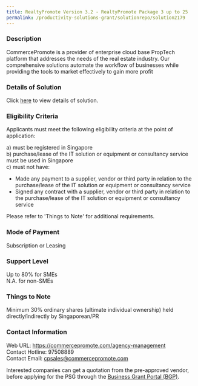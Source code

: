 ```yaml
---
title: RealtyPromote Version 3.2 - RealtyPromote Package 3 up to 25
permalink: /productivity-solutions-grant/solutionrepo/solution2179
---
```


### Description

CommercePromote is a provider of enterprise cloud base PropTech platform that addresses the needs of the real estate industry. Our comprehensive solutions automate the workflow of businesses while providing the tools to market effectively to gain more profit

### Details of Solution

Click <a href='https://www.gobusiness.gov.sg/images/psg/CommercePromote_Desensitised_Annex_3-_Part_3.pdf' target='_blank'>here</a> to view details of solution.

### Eligibility Criteria

Applicants must meet the following eligibility criteria at the point of application:

a) must be registered in Singapore <br>
b) purchase/lease of the IT solution or equipment or consultancy service must be used in Singapore <br>
c) must not have:
- Made any payment to a supplier, vendor or third party in relation to the purchase/lease of the IT solution or equipment or consultancy service
- Signed any contract with a supplier, vendor or third party in relation to the purchase/lease of the IT solution or equipment or consultancy service

Please refer to 'Things to Note' for additional requirements.

### Mode of Payment
Subscription or Leasing

### Support Level
Up to 80% for SMEs <br>
N.A. for non-SMEs

### Things to Note
Minimum 30% ordinary shares (ultimate individual ownership) held directly/indirectly by Singaporean/PR

### Contact Information
Web URL: https://commercepromote.com/agency-management <br>Contact Hotline: 97508889 <br>Contact Email: cpsales@commercepromote.com <br>

Interested companies can get a quotation from the pre-approved vendor, before applying for the PSG through the <a target='_blank' href='https://www.businessgrants.gov.sg/'>Business Grant Portal (BGP)</a>.
